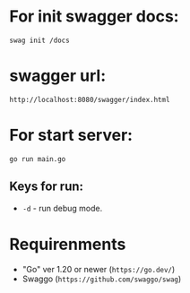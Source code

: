 # For init swagger docs:
`swag init /docs`

# swagger url: 
`http://localhost:8080/swagger/index.html`

# For start server:
`go run main.go`
## Keys for run:
 - `-d` - run debug mode.

# Requirenments
- "Go" ver 1.20 or newer (`https://go.dev/`)
- Swaggo (`https://github.com/swaggo/swag`)